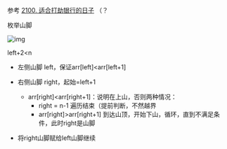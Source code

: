 参考 [2100. 适合打劫银行的日子](https://leetcode-cn.com/problems/find-good-days-to-rob-the-bank/) （？

枚举山脚

![img](https://gitee.com/Augu1sto/imageHost/raw/master/BlogImg/202203061643704.png)

left+2<n

- 左侧山脚 left，保证arr\[left]<arr\[left+1]

- 右侧山脚 right，起始=left+1
  - arr[right]<arr[right+1]：说明在上山，否则两种情况：
    - right = n-1 遍历结束（提前判断，不然越界
    - arr[right]>arr[right+1] 到达山顶，开始下山，循环，直到不满足条件，此时right是山脚
- 将right山脚赋给left山脚继续



